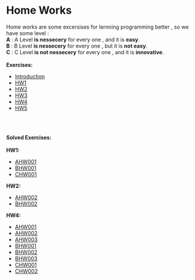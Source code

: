 # Home Works
Home works are some excersises for lernning programming better , so we have some level :<br/> **A** :   A Level **is nessecery** for every one , and it is **easy**.<br/> **B** :   B Level **is nessecery** for every one , but it is **not easy**.<br/> **C** :   C Level **is not nessecery** for every one , and it is **innovative**.
<br />
<br />
**Exercises:**
<br />
* [Introduction](https://github.com/MMovasaghi/Introduction-to-cpp/blob/master/Documents/Introduction.pdf)
* [HW1](https://github.com/MMovasaghi/Introduction-to-cpp/blob/master/HomeWorks/HW1/HW1.pdf)
* [HW2](https://github.com/MMovasaghi/Introduction-to-cpp/blob/master/HomeWorks/HW2/HW2.pdf)
* [HW3](https://github.com/MMovasaghi/Introduction-to-cpp/blob/master/HomeWorks/HW3/HW3.pdf)
* [HW4](https://github.com/MMovasaghi/Introduction-to-cpp/blob/master/HomeWorks/HW4/HW4.pdf)
* [HW5](https://github.com/MMovasaghi/Introduction-to-cpp/blob/master/HomeWorks/HW5/HW5.pdf)
<br />
<br />

**Solved Exercises:**
<br />
<br />
**HW1:**
* [AHW001](https://github.com/MMovasaghi/Introduction-to-cpp/tree/master/HomeWorks/HW1/Answers/AHW)
* [BHW001](https://github.com/MMovasaghi/Introduction-to-cpp/tree/master/HomeWorks/HW1/Answers/BHW)
* [CHW001](https://github.com/MMovasaghi/Introduction-to-cpp/tree/master/HomeWorks/HW1/Answers/CHW)

**HW2:**
* [AHW002](https://github.com/MMovasaghi/Introduction-to-cpp/tree/master/HomeWorks/HW2/Answers/AHW)
* [BHW002](https://github.com/MMovasaghi/Introduction-to-cpp/tree/master/HomeWorks/HW2/Answers/BHW)

**HW4:**
* [AHW001](https://github.com/MMovasaghi/Introduction-to-cpp/blob/master/HomeWorks/HW4/Answers/HW4_A_1.cpp)
* [AHW002](https://github.com/MMovasaghi/Introduction-to-cpp/blob/master/HomeWorks/HW4/Answers/HW4_A_2.cpp)
* [AHW003](https://github.com/MMovasaghi/Introduction-to-cpp/blob/master/HomeWorks/HW4/Answers/HW4_A_3.cpp)
* [BHW001](https://github.com/MMovasaghi/Introduction-to-cpp/blob/master/HomeWorks/HW4/Answers/HW4_B_1.cpp)
* [BHW002](https://github.com/MMovasaghi/Introduction-to-cpp/blob/master/HomeWorks/HW4/Answers/HW4_B_2.cpp)
* [BHW003](https://github.com/MMovasaghi/Introduction-to-cpp/blob/master/HomeWorks/HW4/Answers/HW4_B_3.cpp)
* [CHW001](https://github.com/MMovasaghi/Introduction-to-cpp/blob/master/HomeWorks/HW4/Answers/HW4_C_1.cpp)
* [CHW002](https://github.com/MMovasaghi/Introduction-to-cpp/blob/master/HomeWorks/HW4/Answers/HW4_C_2.cpp)
